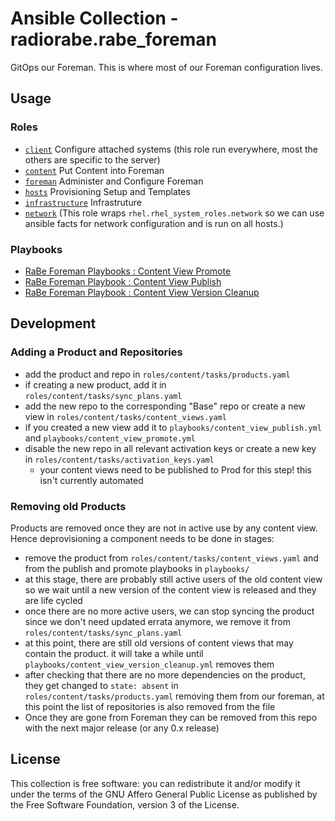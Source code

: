 # Ansible Collection - radiorabe.rabe_foreman

GitOps our Foreman. This is where most of our Foreman configuration lives.

## Usage

### Roles

* [`client`](https://github.com/radiorabe/ansible-collection-rabe_foreman/tree/main/roles/client) Configure attached systems (this role run everywhere, most the others are specific to the server)
* [`content`](https://github.com/radiorabe/ansible-collection-rabe_foreman/tree/main/roles/content) Put Content into Foreman
* [`foreman`](https://github.com/radiorabe/ansible-collection-rabe_foreman/tree/main/roles/foreman) Administer and Configure Foreman
* [`hosts`](https://github.com/radiorabe/ansible-collection-rabe_foreman/tree/main/roles/hosts) Provisioning Setup and Templates
* [`infrastructure`](https://github.com/radiorabe/ansible-collection-rabe_foreman/tree/main/roles/infrastructure) Infrastruture
* [`network`](https://github.com/radiorabe/ansible-collection-rabe_foreman/tree/main/roles/network) (This role wraps `rhel.rhel_system_roles.network` so we can use ansible facts for network configuration and is run on all hosts.)

### Playbooks

* [RaBe Foreman Playbooks : Content View Promote](https://github.com/radiorabe/ansible-collection-rabe_foreman/blob/main/playbooks/content_view_promote.yml)
* [RaBe Foreman Playbook : Content View Publish](https://github.com/radiorabe/ansible-collection-rabe_foreman/blob/main/playbooks/content_view_publish.yml)
* [RaBe Foreman Playbook : Content View Version Cleanup](https://github.com/radiorabe/ansible-collection-rabe_foreman/blob/main/playbooks/content_view_version_cleanup.yml)

## Development

### Adding a Product and Repositories

* add the product and repo in `roles/content/tasks/products.yaml`
* if creating a new product, add it in `roles/content/tasks/sync_plans.yaml`
* add the new repo to the corresponding "Base" repo or create a new view in `roles/content/tasks/content_views.yaml`
* if you created a new view add it to `playbooks/content_view_publish.yml` and `playbooks/content_view_promote.yml`
* disable the new repo in all relevant activation keys or create a new key in `roles/content/tasks/activation_keys.yaml`
  * your content views need to be published to Prod for this step! this isn't currently automated

### Removing old Products

Products are removed once they are not in active use by any content view. Hence deprovisioning a component needs to be done in stages:

* remove the product from `roles/content/tasks/content_views.yaml` and from the publish and promote playbooks in `playbooks/`
* at this stage, there are probably still active users of the old content view so we wait until a new version of the content view is released and they are life cycled
* once there are no more active users, we can stop syncing the product since we don't need updated errata anymore, we remove it from `roles/content/tasks/sync_plans.yaml`
* at this point, there are still old versions of content views that may contain the product. it will take a while until `playbooks/content_view_version_cleanup.yml` removes them
* after checking that there are no more dependencies on the product, they get changed to `state: absent` in `roles/content/tasks/products.yaml` removing them from our foreman, at this point the list of repositories is also removed from the file
* Once they are gone from Foreman they can be removed from this repo with the next major release (or any 0.x release)

## License

This collection is free software: you can redistribute it and/or modify it under the terms of the GNU Affero General Public License as published by the Free Software Foundation, version 3 of the License.
